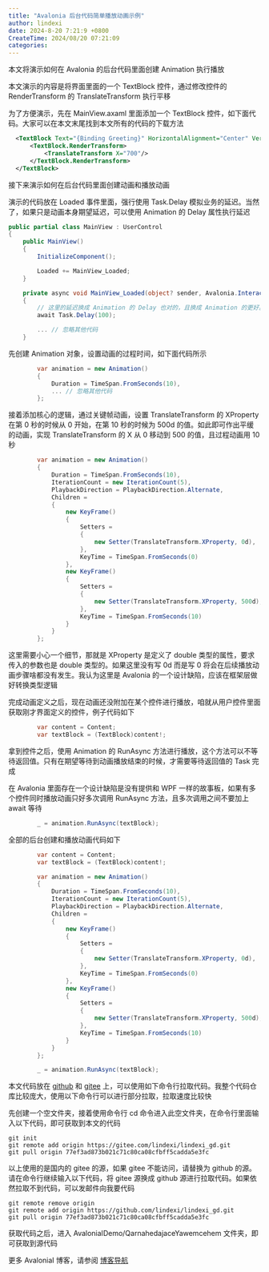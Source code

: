 ```yaml
---
title: "Avalonia 后台代码简单播放动画示例"
author: lindexi
date: 2024-8-20 7:21:9 +0800
CreateTime: 2024/08/20 07:21:09
categories: 
---
```


本文将演示如何在 Avalonia 的后台代码里面创建 Animation 执行播放

<!--more-->


<!-- CreateTime:2024/08/20 07:21:09 -->

<!-- 发布 -->
<!-- 博客 -->

本文演示的内容是将界面里面的一个 TextBlock 控件，通过修改控件的 RenderTransform 的 TranslateTransform 执行平移

为了方便演示，先在 MainView.axaml 里面添加一个 TextBlock 控件，如下面代码。大家可以在本文末尾找到本文所有的代码的下载方法

```xml
  <TextBlock Text="{Binding Greeting}" HorizontalAlignment="Center" VerticalAlignment="Center">
      <TextBlock.RenderTransform>
          <TranslateTransform X="700"/>
      </TextBlock.RenderTransform>
  </TextBlock>
```

接下来演示如何在后台代码里面创建动画和播放动画

演示的代码放在 Loaded 事件里面，强行使用 Task.Delay 模拟业务的延迟。当然了，如果只是动画本身期望延迟，可以使用 Animation 的 Delay 属性执行延迟

```csharp
public partial class MainView : UserControl
{
    public MainView()
    {
        InitializeComponent();

        Loaded += MainView_Loaded;
    }

    private async void MainView_Loaded(object? sender, Avalonia.Interactivity.RoutedEventArgs e)
    {
        // 这里的延迟换成 Animation 的 Delay 也对的，且换成 Animation 的更好。这里的延迟非必须
        await Task.Delay(100);

        ... // 忽略其他代码
    }
```

先创建 Animation 对象，设置动画的过程时间，如下面代码所示

```csharp
        var animation = new Animation()
        {
            Duration = TimeSpan.FromSeconds(10),
            ... // 忽略其他代码
        };
```

接着添加核心的逻辑，通过关键帧动画，设置 TranslateTransform 的 XProperty 在第 0 秒的时候从 0 开始，在第 10 秒的时候为 500d 的值。如此即可作出平缓的动画，实现 TranslateTransform 的 X 从 0 移动到 500 的值，且过程动画用 10 秒

```csharp
        var animation = new Animation()
        {
            Duration = TimeSpan.FromSeconds(10),
            IterationCount = new IterationCount(5),
            PlaybackDirection = PlaybackDirection.Alternate,
            Children =
            {
                new KeyFrame()
                {
                    Setters =
                    {
                        new Setter(TranslateTransform.XProperty, 0d),
                    },
                    KeyTime = TimeSpan.FromSeconds(0)
                },
                new KeyFrame()
                {
                    Setters =
                    {
                        new Setter(TranslateTransform.XProperty, 500d),
                    },
                    KeyTime = TimeSpan.FromSeconds(10)
                }
            }
        };
```

这里需要小心一个细节，那就是 XProperty 是定义了 double 类型的属性，要求传入的参数也是 double 类型的。如果这里没有写 0d 而是写 0 将会在后续播放动画步骤啥都没有发生。我认为这里是 Avalonia 的一个设计缺陷，应该在框架层做好转换类型逻辑

完成动画定义之后，现在动画还没附加在某个控件进行播放，咱就从用户控件里面获取刚才界面定义的控件，例子代码如下

```csharp
        var content = Content;
        var textBlock = (TextBlock)content!;
```

拿到控件之后，使用 Animation 的 RunAsync 方法进行播放，这个方法可以不等待返回值。只有在期望等待到动画播放结束的时候，才需要等待返回值的 Task 完成

在 Avalonia 里面存在一个设计缺陷是没有提供和 WPF 一样的故事板，如果有多个控件同时播放动画只好多次调用 RunAsync 方法，且多次调用之间不要加上 await 等待

```csharp
        _ = animation.RunAsync(textBlock);
```

全部的后台创建和播放动画代码如下

```csharp
        var content = Content;
        var textBlock = (TextBlock)content!;

        var animation = new Animation()
        {
            Duration = TimeSpan.FromSeconds(10),
            IterationCount = new IterationCount(5),
            PlaybackDirection = PlaybackDirection.Alternate,
            Children =
            {
                new KeyFrame()
                {
                    Setters =
                    {
                        new Setter(TranslateTransform.XProperty, 0d),
                    },
                    KeyTime = TimeSpan.FromSeconds(0)
                },
                new KeyFrame()
                {
                    Setters =
                    {
                        new Setter(TranslateTransform.XProperty, 500d),
                    },
                    KeyTime = TimeSpan.FromSeconds(10)
                }
            }
        };

        _ = animation.RunAsync(textBlock);
```

本文代码放在 [github](https://github.com/lindexi/lindexi_gd/tree/77ef3ad873b021c71c80ca08cfbff5cadda5e3fc/AvaloniaIDemo/QarnahedajaceYawemcehem) 和 [gitee](https://gitee.com/lindexi/lindexi_gd/tree/77ef3ad873b021c71c80ca08cfbff5cadda5e3fc/AvaloniaIDemo/QarnahedajaceYawemcehem) 上，可以使用如下命令行拉取代码。我整个代码仓库比较庞大，使用以下命令行可以进行部分拉取，拉取速度比较快

先创建一个空文件夹，接着使用命令行 cd 命令进入此空文件夹，在命令行里面输入以下代码，即可获取到本文的代码

```
git init
git remote add origin https://gitee.com/lindexi/lindexi_gd.git
git pull origin 77ef3ad873b021c71c80ca08cfbff5cadda5e3fc
```

以上使用的是国内的 gitee 的源，如果 gitee 不能访问，请替换为 github 的源。请在命令行继续输入以下代码，将 gitee 源换成 github 源进行拉取代码。如果依然拉取不到代码，可以发邮件向我要代码

```
git remote remove origin
git remote add origin https://github.com/lindexi/lindexi_gd.git
git pull origin 77ef3ad873b021c71c80ca08cfbff5cadda5e3fc
```

获取代码之后，进入 AvaloniaIDemo/QarnahedajaceYawemcehem 文件夹，即可获取到源代码

更多 AvaloniaI 博客，请参阅 [博客导航](https://blog.lindexi.com/post/%E5%8D%9A%E5%AE%A2%E5%AF%BC%E8%88%AA.html )
